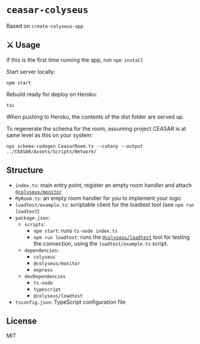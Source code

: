 # `ceasar-colyseus`
Based on `create-colyseus-app`

## :crossed_swords: Usage
If this is the first time running the app, run `npm install`

Start server locally:

`npm start`

Rebuild ready for deploy on Heroku:

`tsc`

When pushing to Heroku, the contents of the dist folder are served up.

To regenerate the schema for the room, assuming project CEASAR is at same level as this on your system:

`npx schema-codegen CeasarRoom.ts --csharp --output ../CEASAR/Assets/Scripts/Network/`

## Structure

- `index.ts`: main entry point, register an empty room handler and attach [`@colyseus/monitor`](https://github.com/colyseus/colyseus-monitor)
- `MyRoom.ts`: an empty room handler for you to implement your logic
- `loadtest/example.ts`: scriptable client for the loadtest tool (see `npm run loadtest`)
- `package.json`:
    - `scripts`:
        - `npm start`: runs `ts-node index.ts`
        - `npm run loadtest`: runs the [`@colyseus/loadtest`](https://github.com/colyseus/colyseus-loadtest/) tool for testing the connection, using the `loadtest/example.ts` script.
    - `dependencies`:
        - `colyseus`
        - `@colyseus/monitor`
        - `express`
    - `devDependencies`
        - `ts-node`
        - `typescript`
        - `@colyseus/loadtest`
- `tsconfig.json`: TypeScript configuration file


## License

MIT
